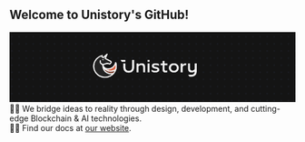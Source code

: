 ## **Welcome to Unistory's GitHub!**
![EPAM - Innovation through Collaboration](https://github.com/Neca-development/.github/blob/main/Header_image.png)  
🙋‍♀️ We bridge ideas to reality through design, development, and cutting-edge Blockchain & AI technologies.  
👩‍💻 Find our docs at [our website](https://unistory.app/en/).
